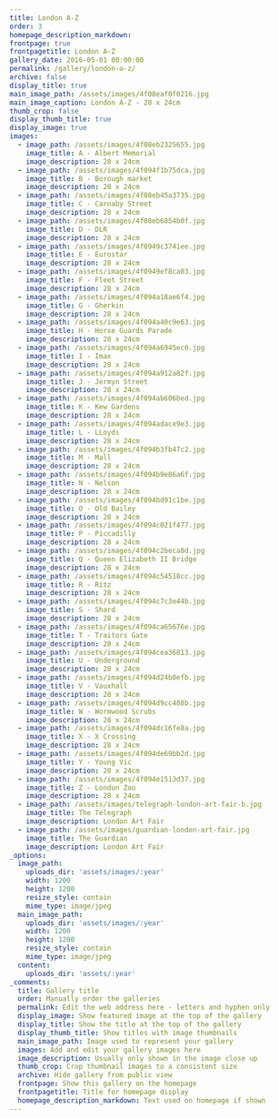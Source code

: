 ```yaml
---
title: London A-Z
order: 3
homepage_description_markdown:
frontpage: true
frontpagetitle: London A-Z
gallery_date: 2016-05-01 00:00:00
permalink: /gallery/london-a-z/
archive: false
display_title: true
main_image_path: /assets/images/4f08eaf0f0216.jpg
main_image_caption: London A-Z - 28 x 24cm
thumb_crop: false
display_thumb_title: true
display_image: true
images:
  - image_path: /assets/images/4f08eb2325655.jpg
    image_title: A - Albert Memorial
    image_description: 28 x 24cm
  - image_path: /assets/images/4f094f1b75dca.jpg
    image_title: B - Borough market
    image_description: 28 x 24cm
  - image_path: /assets/images/4f08eb45a3735.jpg
    image_title: C - Carnaby Street
    image_description: 28 x 24cm
  - image_path: /assets/images/4f08eb6854b0f.jpg
    image_title: D - DLR
    image_description: 28 x 24cm
  - image_path: /assets/images/4f0949c3741ee.jpg
    image_title: E - Eurostar
    image_description: 28 x 24cm
  - image_path: /assets/images/4f0949ef8ca03.jpg
    image_title: F - Fleet Street
    image_description: 28 x 24cm
  - image_path: /assets/images/4f094a18ae6f4.jpg
    image_title: G - Gherkin
    image_description: 28 x 24cm
  - image_path: /assets/images/4f094a40c9e63.jpg
    image_title: H - Horse Guards Parade
    image_description: 28 x 24cm
  - image_path: /assets/images/4f094a6945ec0.jpg
    image_title: I - Imax
    image_description: 28 x 24cm
  - image_path: /assets/images/4f094a912a82f.jpg
    image_title: J - Jermyn Street
    image_description: 28 x 24cm
  - image_path: /assets/images/4f094ab606bed.jpg
    image_title: K - Kew Gardens
    image_description: 28 x 24cm
  - image_path: /assets/images/4f094adace9e3.jpg
    image_title: L - LLoyds
    image_description: 28 x 24cm
  - image_path: /assets/images/4f094b3fb47c2.jpg
    image_title: M - Mall
    image_description: 28 x 24cm
  - image_path: /assets/images/4f094b9e06a6f.jpg
    image_title: N - Nelson
    image_description: 28 x 24cm
  - image_path: /assets/images/4f094bd91c1be.jpg
    image_title: O - Old Bailey
    image_description: 28 x 24cm
  - image_path: /assets/images/4f094c021f477.jpg
    image_title: P - Piccadilly
    image_description: 28 x 24cm
  - image_path: /assets/images/4f094c2beca8d.jpg
    image_title: Q - Queen Elizabeth II Bridge
    image_description: 28 x 24cm
  - image_path: /assets/images/4f094c54518cc.jpg
    image_title: R - Ritz
    image_description: 28 x 24cm
  - image_path: /assets/images/4f094c7c3e44b.jpg
    image_title: S - Shard
    image_description: 28 x 24cm
  - image_path: /assets/images/4f094ca65676e.jpg
    image_title: T - Traitors Gate
    image_description: 28 x 24cm
  - image_path: /assets/images/4f094cea36813.jpg
    image_title: U - Underground
    image_description: 28 x 24cm
  - image_path: /assets/images/4f094d24b0efb.jpg
    image_title: V - Vauxhall
    image_description: 28 x 24cm
  - image_path: /assets/images/4f094d9cc488b.jpg
    image_title: W - Wormwood Scrubs
    image_description: 28 x 24cm
  - image_path: /assets/images/4f094dc16fe8a.jpg
    image_title: X - X Crossing
    image_description: 28 x 24cm
  - image_path: /assets/images/4f094de69bb2d.jpg
    image_title: Y - Young Vic
    image_description: 28 x 24cm
  - image_path: /assets/images/4f094e1513d37.jpg
    image_title: Z - London Zoo
    image_description: 28 x 24cm
  - image_path: /assets/images/telegraph-london-art-fair-b.jpg
    image_title: The Telegraph
    image_description: London Art Fair
  - image_path: /assets/images/guardian-london-art-fair.jpg
    image_title: The Guardian
    image_description: London Art Fair
_options:
  image_path:
    uploads_dir: 'assets/images/:year'
    width: 1200
    height: 1200
    resize_style: contain
    mime_type: image/jpeg
  main_image_path:
    uploads_dir: 'assets/images/:year'
    width: 1200
    height: 1200
    resize_style: contain
    mime_type: image/jpeg
  content:
    uploads_dir: 'assets/:year'
_comments:
  title: Gallery title
  order: Manually order the galleries
  permalink: Edit the web address here - letters and hyphen only
  display_image: Show featured image at the top of the gallery
  display_title: Show the title at the top of the gallery
  display_thumb_title: Show titles with image thumbnails
  main_image_path: Image used to represent your gallery
  images: Add and edit your gallery images here
  image_description: Usually only shown in the image close up
  thumb_crop: Crop thumbnail images to a consistent size
  archive: Hide gallery from public view
  frontpage: Show this gallery on the homepage
  frontpagetitle: Title for homepage display
  homepage_description_markdown: Text used on homepage if shown
---
```

